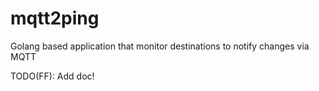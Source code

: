 # mqtt2ping
Golang based application that monitor destinations to notify changes via MQTT

TODO(FF): Add doc!
